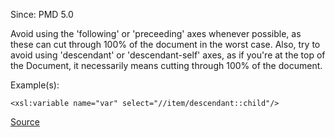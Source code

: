 Since: PMD 5.0

Avoid using the 'following' or 'preceeding' axes whenever possible, as these can cut through 100% of the document in the worst case.  Also, try to avoid using 'descendant' or 'descendant-self' axes, as if you're at the top of the Document, it necessarily means cutting through 100% of the document.

Example(s):
```
<xsl:variable name="var" select="//item/descendant::child"/>
```

[Source](https://pmd.github.io/pmd-5.6.1/pmd-xml/rules/xsl/xpath.html#AvoidAxisNavigation)
